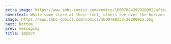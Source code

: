 ```yaml
---
extra_image: https://www.smbc-comics.com/comics/160078842920200922after.png
hovertext: While some stare at their feet, others see over the horizon.
image: https://www.smbc-comics.com/comics/1600788353-20200922.png
next: bottom
prev: messaging
title: Impact
---
```

